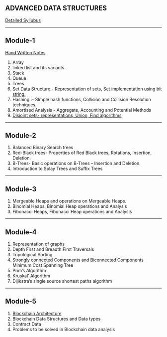 ADVANCED DATA STRUCTURES
-------------------------
[Detailed Syllubus](Syllubus.pdf)

------------
Module-1
------------
[Hand Written Notes](HandWritten.pdf)
1.  Array
2.  linked list and its variants 
3.  Stack 
4.  Queue  
5.  Trees 
6.  [Set Data Structure:- Representation of sets, Set implementation using bit string.](Set.pdf)
7.  Hashing :- SImple hash functions, Collision and Collision Resolution techniques.
8.  Amortised Analysis - Aggregate, Accounting and Potential Methods
9.  [Disjoint sets- representations, Union, Find algorithms](DisjointSet.pdf)

------------
Module-2
------------
1.  Balanced Binary Search trees
2.  Red-Black trees- Properties of Red Black trees, Rotations, Insertion, Deletion.
3.  B-Trees- Basic operations on B-Trees – Insertion and Deletion.
4.  Introduction to Splay Trees and Suffix Trees

------------
Module-3
------------
1.  Mergeable Heaps and operations on Mergeable Heaps.
2.  Binomial Heaps, Binomial Heap operations and Analysis
3.  Fibonacci Heaps, Fibonacci Heap operations and Analysis

------------
Module-4
------------
1.  Representation of graphs
2.  Depth First and Breadth First Traversals
3.  Topological Sorting
4.  Strongly connected Components and Biconnected Components Minimum Cost Spanning Tree  
5.  Prim’s Algorithm
6.  Kruskal’ Algorithm
7.  Dijikstra’s single source shortest paths algorithm

------------
Module-5
------------
1.  [Blockchain Architecture](BlockChain)
2.  Blockchain Data Structures and Data types 
3.  Contract Data
4.  Problems to be solved in Blockchain data analysis